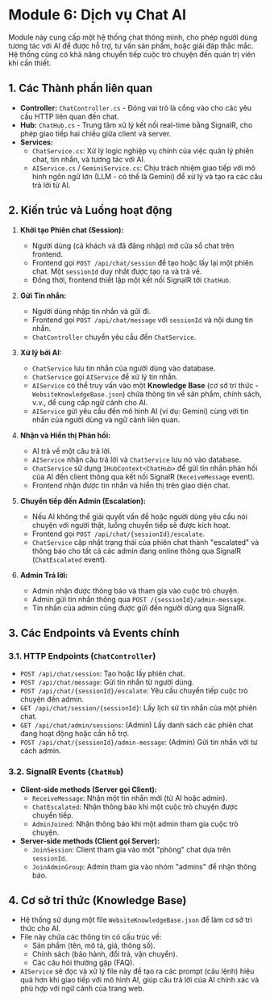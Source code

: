 # Module 6: Dịch vụ Chat AI

Module này cung cấp một hệ thống chat thông minh, cho phép người dùng tương tác với AI để được hỗ trợ, tư vấn sản phẩm, hoặc giải đáp thắc mắc. Hệ thống cũng có khả năng chuyển tiếp cuộc trò chuyện đến quản trị viên khi cần thiết.

## 1. Các Thành phần liên quan

*   **Controller:** `ChatController.cs` - Đóng vai trò là cổng vào cho các yêu cầu HTTP liên quan đến chat.
*   **Hub:** `ChatHub.cs` - Trung tâm xử lý kết nối real-time bằng SignalR, cho phép giao tiếp hai chiều giữa client và server.
*   **Services:**
    *   `ChatService.cs`: Xử lý logic nghiệp vụ chính của việc quản lý phiên chat, tin nhắn, và tương tác với AI.
    *   `AIService.cs` / `GeminiService.cs`: Chịu trách nhiệm giao tiếp với mô hình ngôn ngữ lớn (LLM - có thể là Gemini) để xử lý và tạo ra các câu trả lời từ AI.

## 2. Kiến trúc và Luồng hoạt động

1.  **Khởi tạo Phiên chat (Session):**
    *   Người dùng (cả khách và đã đăng nhập) mở cửa sổ chat trên frontend.
    *   Frontend gọi `POST /api/chat/session` để tạo hoặc lấy lại một phiên chat. Một `sessionId` duy nhất được tạo ra và trả về.
    *   Đồng thời, frontend thiết lập một kết nối SignalR tới `ChatHub`.

2.  **Gửi Tin nhắn:**
    *   Người dùng nhập tin nhắn và gửi đi.
    *   Frontend gọi `POST /api/chat/message` với `sessionId` và nội dung tin nhắn.
    *   `ChatController` chuyển yêu cầu đến `ChatService`.

3.  **Xử lý bởi AI:**
    *   `ChatService` lưu tin nhắn của người dùng vào database.
    *   `ChatService` gọi `AIService` để xử lý tin nhắn.
    *   `AIService` có thể truy vấn vào một **Knowledge Base** (cơ sở tri thức - `WebsiteKnowledgeBase.json`) chứa thông tin về sản phẩm, chính sách, v.v., để cung cấp ngữ cảnh cho AI.
    *   `AIService` gửi yêu cầu đến mô hình AI (ví dụ: Gemini) cùng với tin nhắn của người dùng và ngữ cảnh liên quan.

4.  **Nhận và Hiển thị Phản hồi:**
    *   AI trả về một câu trả lời.
    *   `AIService` nhận câu trả lời và `ChatService` lưu nó vào database.
    *   `ChatService` sử dụng `IHubContext<ChatHub>` để gửi tin nhắn phản hồi của AI đến client thông qua kết nối SignalR (`ReceiveMessage` event).
    *   Frontend nhận được tin nhắn và hiển thị trên giao diện chat.

5.  **Chuyển tiếp đến Admin (Escalation):**
    *   Nếu AI không thể giải quyết vấn đề hoặc người dùng yêu cầu nói chuyện với người thật, luồng chuyển tiếp sẽ được kích hoạt.
    *   Frontend gọi `POST /api/chat/{sessionId}/escalate`.
    *   `ChatService` cập nhật trạng thái của phiên chat thành "escalated" và thông báo cho tất cả các admin đang online thông qua SignalR (`ChatEscalated` event).

6.  **Admin Trả lời:**
    *   Admin nhận được thông báo và tham gia vào cuộc trò chuyện.
    *   Admin gửi tin nhắn thông qua `POST /{sessionId}/admin-message`.
    *   Tin nhắn của admin cũng được gửi đến người dùng qua SignalR.

## 3. Các Endpoints và Events chính

### 3.1. HTTP Endpoints (`ChatController`)

*   `POST /api/chat/session`: Tạo hoặc lấy phiên chat.
*   `POST /api/chat/message`: Gửi tin nhắn từ người dùng.
*   `POST /api/chat/{sessionId}/escalate`: Yêu cầu chuyển tiếp cuộc trò chuyện đến admin.
*   `GET /api/chat/session/{sessionId}`: Lấy lịch sử tin nhắn của một phiên chat.
*   `GET /api/chat/admin/sessions`: (Admin) Lấy danh sách các phiên chat đang hoạt động hoặc cần hỗ trợ.
*   `POST /api/chat/{sessionId}/admin-message`: (Admin) Gửi tin nhắn với tư cách admin.

### 3.2. SignalR Events (`ChatHub`)

*   **Client-side methods (Server gọi Client):**
    *   `ReceiveMessage`: Nhận một tin nhắn mới (từ AI hoặc admin).
    *   `ChatEscalated`: Nhận thông báo khi một cuộc trò chuyện được chuyển tiếp.
    *   `AdminJoined`: Nhận thông báo khi một admin tham gia cuộc trò chuyện.
*   **Server-side methods (Client gọi Server):**
    *   `JoinSession`: Client tham gia vào một "phòng" chat dựa trên `sessionId`.
    *   `JoinAdminGroup`: Admin tham gia vào nhóm "admins" để nhận thông báo.

## 4. Cơ sở tri thức (Knowledge Base)

*   Hệ thống sử dụng một file `WebsiteKnowledgeBase.json` để làm cơ sở tri thức cho AI.
*   File này chứa các thông tin có cấu trúc về:
    *   Sản phẩm (tên, mô tả, giá, thông số).
    *   Chính sách (bảo hành, đổi trả, vận chuyển).
    *   Các câu hỏi thường gặp (FAQ).
*   `AIService` sẽ đọc và xử lý file này để tạo ra các prompt (câu lệnh) hiệu quả hơn khi giao tiếp với mô hình AI, giúp câu trả lời của AI chính xác và phù hợp với ngữ cảnh của trang web.
